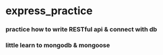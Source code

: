 # express_practice

### practice how to write RESTful api & connect with db 
### little learn to mongodb & mongoose
